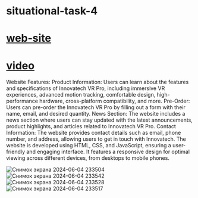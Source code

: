 # situational-task-4

# [web-site](https://bekzat051102.github.io/situational-task-4/)

# [video](https://youtu.be/h40rJ-Agu30)

Website Features:
Product Information: Users can learn about the features and specifications of Innovatech VR Pro, including immersive VR experiences, advanced motion tracking, comfortable design, high-performance hardware, cross-platform compatibility, and more.
Pre-Order: Users can pre-order the Innovatech VR Pro by filling out a form with their name, email, and desired quantity.
News Section: The website includes a news section where users can stay updated with the latest announcements, product highlights, and articles related to Innovatech VR Pro.
Contact Information: The website provides contact details such as email, phone number, and address, allowing users to get in touch with Innovatech.
The website is developed using HTML, CSS, and JavaScript, ensuring a user-friendly and engaging interface. It features a responsive design for optimal viewing across different devices, from desktops to mobile phones.



![Снимок экрана 2024-06-04 233504](https://github.com/bekzat051102/situational-task-4/assets/153498060/995887ac-68ef-48e5-a664-5a172816378b)
![Снимок экрана 2024-06-04 233542](https://github.com/bekzat051102/situational-task-4/assets/153498060/5ba28294-0133-48df-a39a-7aa9b20c4199)
![Снимок экрана 2024-06-04 233528](https://github.com/bekzat051102/situational-task-4/assets/153498060/878c9a4c-3558-4b54-8488-f8f7aefa81f0)
![Снимок экрана 2024-06-04 233517](https://github.com/bekzat051102/situational-task-4/assets/153498060/63da2880-385a-438c-bc74-deb5a5fae024)
